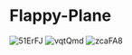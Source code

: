 # Flappy-Plane
![51ErFJ](https://github.com/user-attachments/assets/6cc118f5-7884-4822-808d-ede1882b8f9c)
![vqtQmd](https://github.com/user-attachments/assets/a5289e2d-f4f3-438e-9afa-a94c3ed6ba6f)
![zcaFA8](https://github.com/user-attachments/assets/d79e21be-4770-4234-9258-ae06384dbd65)
